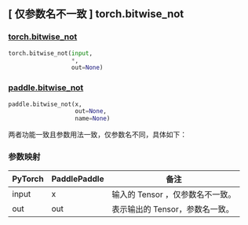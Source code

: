 ## [ 仅参数名不一致 ] torch.bitwise_not

### [torch.bitwise_not](https://pytorch.org/docs/stable/generated/torch.bitwise_not.html?highlight=bitwise_not#torch.bitwise_not)

```python
torch.bitwise_not(input,
                  *,
                  out=None)
```

### [paddle.bitwise_not](https://www.paddlepaddle.org.cn/documentation/docs/zh/api/paddle/bitwise_not_cn.html)

```python
paddle.bitwise_not(x,
                   out=None,
                   name=None)
```

两者功能一致且参数用法一致，仅参数名不同，具体如下：

### 参数映射
| PyTorch       | PaddlePaddle | 备注                                                   |
| ------------- | ------------ | ------------------------------------------------------ |
| input         | x            | 输入的 Tensor ，仅参数名不一致。                                      |
| out           | out             | 表示输出的 Tensor，参数名一致。               |
